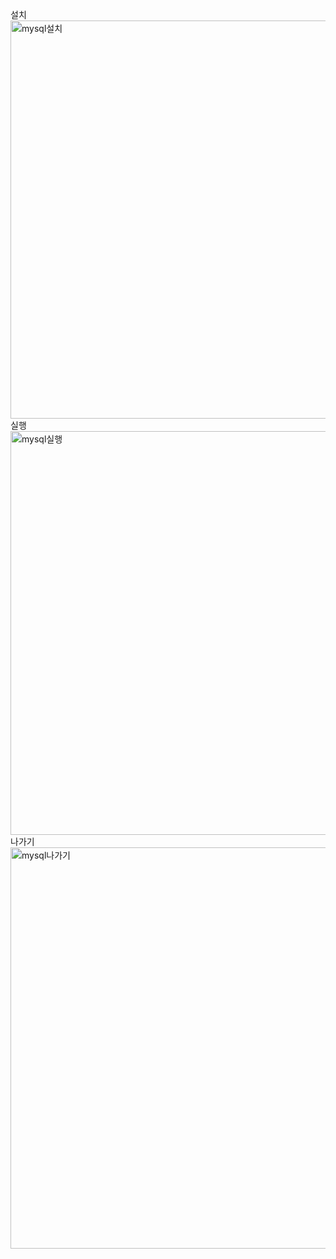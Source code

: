 설치
<img width="637" alt="mysql설치" src="https://github.com/minkim7704/DataScience/assets/49539711/429084fd-d095-452c-8eac-5e7f3c613b52">
실행
<img width="646" alt="mysql실행" src="https://github.com/minkim7704/DataScience/assets/49539711/4411fb48-5770-4d46-8ebc-3da6dc24a969">
나가기
<img width="642" alt="mysql나가기" src="https://github.com/minkim7704/DataScience/assets/49539711/d6013227-477f-487b-b7ca-533b0bfd5825">

